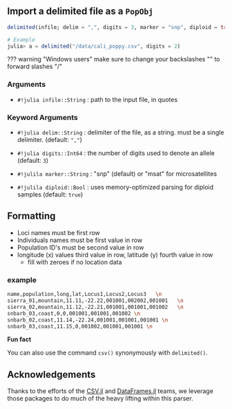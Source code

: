## Import a delimited file as a `PopObj`

```julia
delimited(infile; delim = ",", digits = 3, marker = "snp", diploid = true)

# Example
julia> a = delimited("/data/cali_poppy.csv", digits = 2)
```

??? warning "Windows users"
    make sure to change your backslashes "\" to forward slashes "/" 

### Arguments

- `#!julia infile::String` : path to the input file, in quotes

### Keyword Arguments

- `#!julia delim::String` : delimiter of the file, as a string. must be a single delimiter. (default: `","`)

- `#!julia digits::Int64` : the number of digits used to denote an allele (default: `3`)
- `#!julila marker::String`  : "snp" (default) or "msat" for microsatellites
- `#!julila diploid::Bool` :  uses memory-optimized parsing for diploid samples (default: `true`)



## Formatting

- Loci names must be first row
- Individuals names must be first value in row
- Population ID's must be second value in row
- longitude (x) values third value in row, latitude (y) fourth value in row
  - fill with zeroes if no location data

### example
```bash
name,population,long,lat,Locus1,Locus2,Locus3   \n
sierra_01,mountain,11.11,-22.22,001001,002002,001001   \n
sierra_02,mountain,11.12,-22.21,001001,001001,001002   \n
snbarb_03,coast,0,0,001001,001001,001002 \n
snbarb_02,coast,11.14,-22.24,001001,001001,001001 \n
snbarb_03,coast,11.15,0,001002,001001,001001 \n
```

**Fun fact**

You can also use the command `csv()` synonymously with `delimited()`. 



## Acknowledgements

Thanks to the efforts of the [CSV.jl](https://github.com/JuliaData/CSV.jl) and [DataFrames.jl](https://github.com/JuliaData/DataFrames.jl) teams, we leverage those packages to do much of the heavy lifting within this parser. 